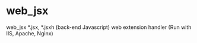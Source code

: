 # web_jsx
web_jsx *.jsx, *.jsxh (back-end Javascript) web extension handler (Run with IIS, Apache, Nginx)
